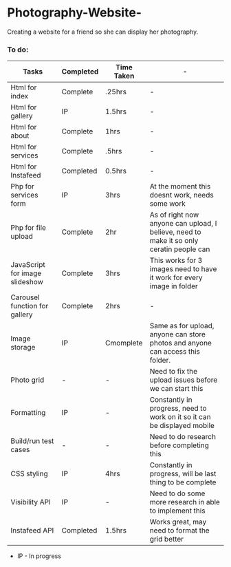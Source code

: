 # Photography-Website-
Creating a website for a friend so she can display her photography.


### To do:
 |Tasks|Completed|Time Taken|-|
 |-|-|-|-|
 |Html for index|Complete|.25hrs|-|
 |Html for gallery|IP|1.5hrs|-|
 |Html for about|Complete|1hrs|-|
 |Html for services|Complete|.5hrs|-|
 |Html for Instafeed|Completed|0.5hrs|-|
 |Php for services form|IP|3hrs|At the moment this doesnt work, needs some work|
 |Php for file upload|Complete|2hr|As of right now anyone can upload, I believe, need to make it so only ceratin people can|
 |JavaScript for image slideshow|Complete|3hrs|This works for 3 images need to have it work for every image in folder|
 |Carousel function for gallery|Complete|2hrs|-|
 |Image storage|IP|Cmomplete|Same as for upload, anyone can store photos and anyone can access this folder.|
 |Photo grid|-|-|Need to fix the upload issues before we can start this|
 |Formatting|IP|-|Constantly in progress, need to work on it so it can be displayed mobile|
 |Build/run test cases|-|-|Need to do research before completing this|
 |CSS styling|IP|4hrs|Constantly in progress, will be last thing to be complete|
 |Visibility API|IP|-|Need to do some more research in able to implement this|
 |Instafeed API|Completed|1.5hrs|Works great, may need to format the grid better|

- IP - In progress
